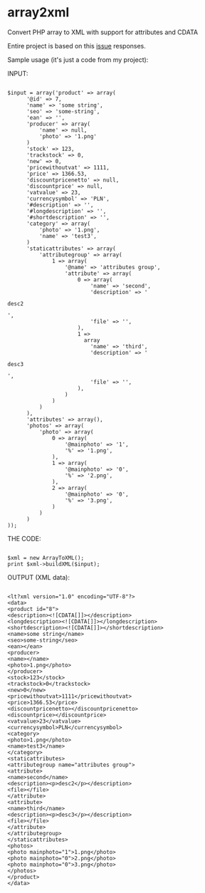 array2xml
=========

Convert PHP array to XML with support for attributes and CDATA

Entire project is based on this [issue](http://stackoverflow.com/questions/99350/passing-php-associative-arrays-to-and-from-xml) responses.

Sample usage (it's just a code from my project):

INPUT:
<pre><code>
$input = array('product' => array(
      '@id' => 7,
      'name' => 'some string',
      'seo' => 'some-string',
      'ean' => '',
      'producer' => array(
          'name' => null,
          'photo' => '1.png'
      )
      'stock' => 123,
      'trackstock' => 0,
      'new' => 0,
      'pricewithoutvat' => 1111,
      'price' => 1366.53,
      'discountpricenetto' => null,
      'discountprice' => null,
      'vatvalue' => 23,
      'currencysymbol' => 'PLN',
      '#description' => '',
      '#longdescription' => '',
      '#shortdescription' => '',
      'category' => array(
          'photo' => '1.png',
          'name' => 'test3',
      )
      'staticattributes' => array(
          'attributegroup' => array(
              1 => array(
                  '@name' => 'attributes group',
                  'attribute' => array(
                      0 => array(
                          'name' => 'second',
                          'description' => '<p>desc2</p>',
                          'file' => '',
                      ),
                      1 => 
                        array
                          'name' => 'third',
                          'description' => '<p>desc3</p>',
                          'file' => '',
                      ),
                  )
              )
          )
      ),
      'attributes' => array(),
      'photos' => array(
          'photo' => array(
              0 => array(
                  '@mainphoto' => '1',
                  '%' => '1.png',
              ),
              1 => array(
                  '@mainphoto' => '0',
                  '%' => '2.png',
              ),
              2 => array(
                  '@mainphoto' => '0',
                  '%' => '3.png',
              )
          )
      )
));
</code></pre>

THE CODE:
<pre><code>
$xml = new ArrayToXML();
print $xml->buildXML($input);
</code></pre>

OUTPUT (XML data):
<pre><code>
&lt;lt?xml version="1.0" encoding="UTF-8"?&gt;
&lt;data&gt;
&lt;product id="8"&gt;
&lt;description&gt;&lt;![CDATA[]]&gt;&lt;/description&gt;
&lt;longdescription&gt;&lt;![CDATA[]]&gt;&lt;/longdescription&gt;
&lt;shortdescription&gt;&lt;![CDATA[]]&gt;&lt;/shortdescription&gt;
&lt;name&gt;some string&lt;/name&gt;
&lt;seo&gt;some-string&lt;/seo&gt;
&lt;ean&gt;&lt;/ean&gt;
&lt;producer&gt;
&lt;name&gt;&lt;/name&gt;
&lt;photo&gt;1.png&lt;/photo&gt;
&lt;/producer&gt;
&lt;stock&gt;123&lt;/stock&gt;
&lt;trackstock&gt;0&lt;/trackstock&gt;
&lt;new&gt;0&lt;/new&gt;
&lt;pricewithoutvat&gt;1111&lt;/pricewithoutvat&gt;
&lt;price&gt;1366.53&lt;/price&gt;
&lt;discountpricenetto&gt;&lt;/discountpricenetto&gt;
&lt;discountprice&gt;&lt;/discountprice&gt;
&lt;vatvalue&gt;23&lt;/vatvalue&gt;
&lt;currencysymbol&gt;PLN&lt;/currencysymbol&gt;
&lt;category&gt;
&lt;photo&gt;1.png&lt;/photo&gt;
&lt;name&gt;test3&lt;/name&gt;
&lt;/category&gt;
&lt;staticattributes&gt;
&lt;attributegroup name="attributes group"&gt;
&lt;attribute&gt;
&lt;name&gt;second&lt;/name&gt;
&lt;description&gt;&lt;p&gt;desc2&lt;/p&gt;&lt;/description&gt;
&lt;file&gt;&lt;/file&gt;
&lt;/attribute&gt;
&lt;attribute&gt;
&lt;name&gt;third&lt;/name&gt;
&lt;description&gt;&lt;p&gt;desc3&lt;/p&gt;&lt;/description&gt;
&lt;file&gt;&lt;/file&gt;
&lt;/attribute&gt;
&lt;/attributegroup&gt;
&lt;/staticattributes&gt;
&lt;photos&gt;
&lt;photo mainphoto="1"&gt;1.png&lt;/photo&gt;
&lt;photo mainphoto="0"&gt;2.png&lt;/photo&gt;
&lt;photo mainphoto="0"&gt;3.png&lt;/photo&gt;
&lt;/photos&gt;
&lt;/product&gt;
&lt;/data&gt;
</code></pre>
